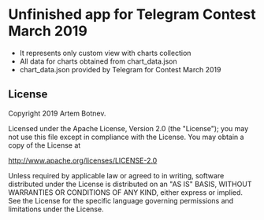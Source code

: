 # Unfinished app for Telegram Contest March 2019
 * It represents only custom view with charts collection
 * All data for charts obtained from chart_data.json
 * chart_data.json provided by Telegram for Contest March 2019

## License
Copyright 2019 Artem Botnev.

Licensed under the Apache License, Version 2.0 (the "License");
you may not use this file except in compliance with the License.
You may obtain a copy of the License at

   http://www.apache.org/licenses/LICENSE-2.0

Unless required by applicable law or agreed to in writing, software
distributed under the License is distributed on an "AS IS" BASIS,
WITHOUT WARRANTIES OR CONDITIONS OF ANY KIND, either express or implied.
See the License for the specific language governing permissions and
limitations under the License.
